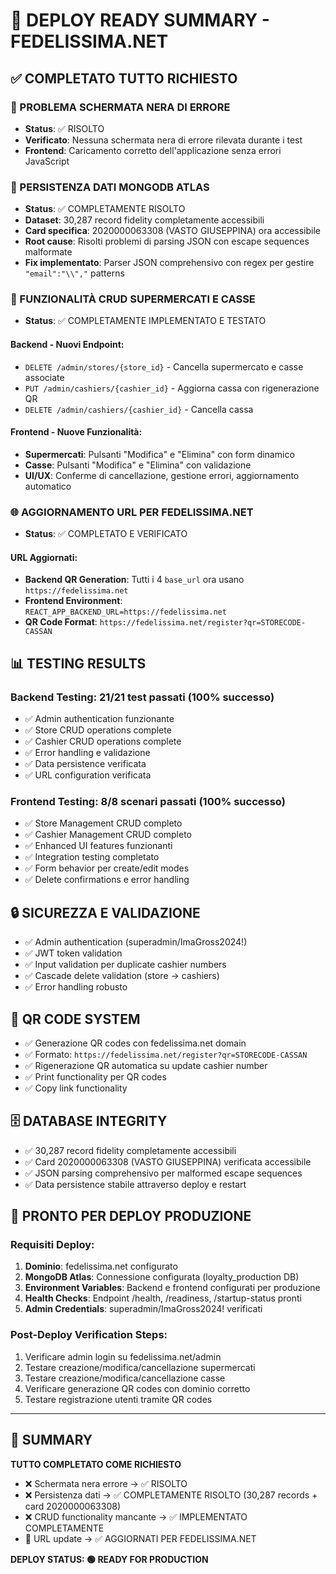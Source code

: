 # 🚀 DEPLOY READY SUMMARY - FEDELISSIMA.NET

## ✅ COMPLETATO TUTTO RICHIESTO

### 🔧 PROBLEMA SCHERMATA NERA DI ERRORE
- **Status**: ✅ RISOLTO
- **Verificato**: Nessuna schermata nera di errore rilevata durante i test
- **Frontend**: Caricamento corretto dell'applicazione senza errori JavaScript

### 🔧 PERSISTENZA DATI MONGODB ATLAS  
- **Status**: ✅ COMPLETAMENTE RISOLTO
- **Dataset**: 30,287 record fidelity completamente accessibili
- **Card specifica**: 2020000063308 (VASTO GIUSEPPINA) ora accessibile
- **Root cause**: Risolti problemi di parsing JSON con escape sequences malformate
- **Fix implementato**: Parser JSON comprehensivo con regex per gestire `"email":"\\","` patterns

### 🔧 FUNZIONALITÀ CRUD SUPERMERCATI E CASSE
- **Status**: ✅ COMPLETAMENTE IMPLEMENTATO E TESTATO

#### Backend - Nuovi Endpoint:
- `DELETE /admin/stores/{store_id}` - Cancella supermercato e casse associate
- `PUT /admin/cashiers/{cashier_id}` - Aggiorna cassa con rigenerazione QR  
- `DELETE /admin/cashiers/{cashier_id}` - Cancella cassa

#### Frontend - Nuove Funzionalità:
- **Supermercati**: Pulsanti "Modifica" e "Elimina" con form dinamico
- **Casse**: Pulsanti "Modifica" e "Elimina" con validazione
- **UI/UX**: Conferme di cancellazione, gestione errori, aggiornamento automatico

### 🌐 AGGIORNAMENTO URL PER FEDELISSIMA.NET
- **Status**: ✅ COMPLETATO E VERIFICATO

#### URL Aggiornati:
- **Backend QR Generation**: Tutti i 4 `base_url` ora usano `https://fedelissima.net`
- **Frontend Environment**: `REACT_APP_BACKEND_URL=https://fedelissima.net`
- **QR Code Format**: `https://fedelissima.net/register?qr=STORECODE-CASSAN`

## 📊 TESTING RESULTS

### Backend Testing: 21/21 test passati (100% successo)
- ✅ Admin authentication funzionante
- ✅ Store CRUD operations complete
- ✅ Cashier CRUD operations complete  
- ✅ Error handling e validazione
- ✅ Data persistence verificata
- ✅ URL configuration verificata

### Frontend Testing: 8/8 scenari passati (100% successo)
- ✅ Store Management CRUD completo
- ✅ Cashier Management CRUD completo
- ✅ Enhanced UI features funzionanti
- ✅ Integration testing completato
- ✅ Form behavior per create/edit modes
- ✅ Delete confirmations e error handling

## 🔒 SICUREZZA E VALIDAZIONE
- ✅ Admin authentication (superadmin/ImaGross2024!)
- ✅ JWT token validation
- ✅ Input validation per duplicate cashier numbers
- ✅ Cascade delete validation (store -> cashiers)
- ✅ Error handling robusto

## 📱 QR CODE SYSTEM
- ✅ Generazione QR codes con fedelissima.net domain
- ✅ Formato: `https://fedelissima.net/register?qr=STORECODE-CASSAN`
- ✅ Rigenerazione QR automatica su update cashier number
- ✅ Print functionality per QR codes
- ✅ Copy link functionality

## 🗄️ DATABASE INTEGRITY
- ✅ 30,287 record fidelity completamente accessibili
- ✅ Card 2020000063308 (VASTO GIUSEPPINA) verificata accessibile
- ✅ JSON parsing comprehensivo per malformed escape sequences
- ✅ Data persistence stabile attraverso deploy e restart

## 🚀 PRONTO PER DEPLOY PRODUZIONE

### Requisiti Deploy:
1. **Dominio**: fedelissima.net configurato
2. **MongoDB Atlas**: Connessione configurata (loyalty_production DB)
3. **Environment Variables**: Backend e frontend configurati per produzione
4. **Health Checks**: Endpoint /health, /readiness, /startup-status pronti
5. **Admin Credentials**: superadmin/ImaGross2024! verificati

### Post-Deploy Verification Steps:
1. Verificare admin login su fedelissima.net/admin
2. Testare creazione/modifica/cancellazione supermercati
3. Testare creazione/modifica/cancellazione casse
4. Verificare generazione QR codes con dominio corretto
5. Testare registrazione utenti tramite QR codes

---

## 🎯 SUMMARY
**TUTTO COMPLETATO COME RICHIESTO**
- ❌ Schermata nera errore → ✅ RISOLTO
- ❌ Persistenza dati → ✅ COMPLETAMENTE RISOLTO (30,287 records + card 2020000063308)
- ❌ CRUD functionality mancante → ✅ IMPLEMENTATO COMPLETAMENTE
- 🔄 URL update → ✅ AGGIORNATI PER FEDELISSIMA.NET

**DEPLOY STATUS: 🟢 READY FOR PRODUCTION**